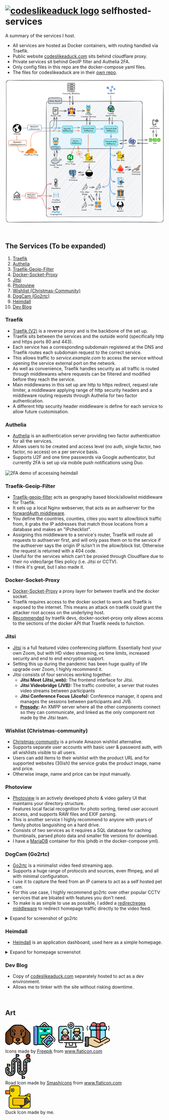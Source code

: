 # [<img alt="codeslikeaduck logo" width="50px" src="https://www.codeslikeaduck.com/img/codeDuck.svg" />](https://www.codeslikeaduck.com/) selfhosted-services
A summary of the services I host.<br />
- All services are hosted as Docker containers, with routing handled via Traefik.<br />
- Public website [codeslikeaduck.com](https://www.codeslikeaduck.com/) sits behind cloudflare proxy.<br />
- Private services sit behind GeoIP filter and Authelia 2FA.<br />
- Only config files in this repo are the docker-compose yaml files.<br />
- The files for codeslikeaduck are in their [own repo](https://github.com/mpdcampbell/blog).<br />

<p align="Left">
<img align="center" src="/images/allServicesNetwork.png" alt="Hosted services" ><br \>
</p>

</br>

## The Services (To be expanded)
1. [Traefik](#traefik)
2. [Authelia](#authelia)
3. [Traefik-Geoip-Filter](#traefik-geoip-filter)
4. [Docker-Socket-Proxy](#docker-socket-proxy)
5. [Jitsi](#jitsi)
6. [Photoview](#photoview)
7. [Wishlist (Christmas-Community)](#wishlist-christmas-community)
8. [DogCam (Go2rtc)](#dogcam-go2rtc)
9. [Heimdall](#heimdall)
10. [Dev Blog](#dev-blog)

### Traefik
- [Traefik (V2)](https://github.com/traefik/traefik#readme) is a reverse proxy and is the backbone of the set up. 
- Traefik sits between the services and the outside world (specifically http and https ports 80 and 443).
- Each service has a corresponding subdomain registered at the DNS and Traefik routes each subdomain request to the correct service.
- This allows traffic to *service.example.com* to access the service without opening the service external port on the network.
- As well as convenience, Traefik handles security as all traffic is routed through middlewares where requests can be filtered and modified before they reach the service.
- Main middlewares in this set up are http to https redirect, request rate limiter, a middleware applying range of http security headers and a middleware routing requests through Authelia for two factor authentication.
- A different http security header middleware is define for each service to allow future customisation.

### Authelia
- [Authelia](https://github.com/authelia/authelia#readme) is an authentication server providing two factor authentication for all the services.
- Allows users to be created and access level (no auth, single factor, two factor, no access) on a per service basis.
- Supports U2F and one time passwords via Google authenticator, but currently 2FA is set up via mobile push notifications using Duo.
<p align="Left">
<img align="center" src="/images/autheliaDemo.gif" alt="2FA demo of accessing heimdall" width="275"><br \>
</p>

### Traefik-Geoip-Filter
- [Traefik-geoip-filter](https://github.com/mpdcampbell/traefik-geoip-filter) acts as geography based block/allowlist middleware for Traefik.
- It sets up a local Nginx webserver, that acts as an authserver for the [forwardAuth middleware](https://doc.traefik.io/traefik/middlewares/http/forwardauth/).
- You define the countries, counties, cities you want to allow/block traffic from, it grabs the IP addresses that match those locations from a database and makes an "IPchecklist".
- Assigning this middleware to a service's router, Traefik will route all requests to authserver first, and will only pass them on to the service if the authserver says the origin IP is/isn't in the allow/block list. Otherwise the request is returned with a 404 code.
- Useful for the services which can't be proxied through Cloudflare due to their no video/large files policy (i.e. Jitsi or CCTV).
- I think it's great, but I also made it.

### Docker-Socket-Proxy
- [Docker-Socket-Proxy](https://github.com/Tecnativa/docker-socket-proxy#readme) a proxy layer for between traefik and the docker socket.
- Traefik requires access to the docker socket to work and Traefik is exposed to the internet. This means an attack on traefik could grant the attacker root access on the underlying host. 
- [Recommended](https://doc.traefik.io/traefik/providers/docker/#docker-api-access) by traefik devs, docker-socket-proxy only allows access to the sections of the docker API that Traefik needs to function.

### Jitsi
- [Jitsi](https://github.com/jitsi/jitsi-meet#readme) is a full featured video conferencing platform. Essentially host your own Zoom, but with HD video streaming, no time limits, increased security and end to end encryption support.
- Setting this up during the pandemic has been huge quality of life upgrade over Zoom, I highly recommend it. 
- Jitsi consists of four services working together. 
    - **Jitsi Meet (Jitsi_web):** The frontend interface for Jitsi. 
    - **Jitsi Videobridge (JVB):** The traffic controller, a server that routes video streams between participants
    - **Jitsi Conference Focus (Jicofo):** Conference manager, it opens and manages the sessions between participants and JVB.
    - **[Prosody](https://github.com/prosody):** An XMPP server where all the other components connect so they can communicate, and linked as the only component not made by the Jitsi team.

### Wishlist (Christmas-community)
- [Christmas-community](https://github.com/Wingysam/Christmas-Community#readme) is a private Amazon wishlist alternative.
- Supports separate user accounts with basic user & password auth, with all wishlists visible to all users.
- Users can add items to their wishlist with the product URL and for supported websites (30ish) the service grabs the product image, name and price.
- Otherwise image, name and price can be input manually.

### Photoview
- [Photoview](https://github.com/photoview/photoview#readme) is an actively developed photo & video gallery UI that maintains your directory structure.
- Features local facial recognition for photo sorting, tiered user account access, and supports RAW files and EXIF parsing.
- This is another service I highly recommend to anyone with years of family photos languishing on a hard drive.
- Consists of two services as it requires a SQL database for caching thumbnails, parsed photo data and smaller file versions for download.
- I have a [MariaDB](https://github.com/MariaDB/mariadb-docker#readme) container for this (phdb in the docker-compose yml).

### DogCam (Go2rtc)
- [Go2rtc](https://github.com/AlexxIT/go2rtc#readme) is a minimalist video feed streaming app.
- Supports a huge range of protocols and sources, even ffmpeg, and all with minimal configuration.
- I use it to capture the feed from an IP camera to act as a self hosted pet cam.
- For this use case, I highly recommend go2rtc over other popular CCTV services that are bloated with features you don't need.
- To make is as simple to use as possible, I added a [redirectregex middleware](https://doc.traefik.io/traefik/middlewares/http/redirectregex/) to redirect homepage traffic directly to the video feed.
<details> <summary> Expand for screenshot of go2rtc </summary>
    
- Rather than show my cameras, I set up two ffmpeg feeds playing Big Buck Bunny.
    <p align="Left">
    <img align="center" src="/images/go2rtcScreenshot.png" alt="Screenshot of go2rtc playing two video feeds" width="275"><br \>
    </p>
    </details>

### Heimdall
- [Heimdall](https://github.com/linuxserver/Heimdall#readme) is an application dashboard, used here as a simple homepage.
<details> <summary> Expand for homepage screenshot </summary>
    <p align="Left">
    <img align="center" src="/images/heimdallScreenshot.png" alt="Screenshot of heimdall homepage" width="275"><br \>
    </p>
    </details>

### Dev Blog
- Copy of [codeslikeaduck.com](https://codeslikeaduck.com) separately hosted to act as a dev environment.
- Allows me to tinker with the site without risking downtime.

</br>

## Art
<p float="left">
  <img src="/images/dogCamIcon.png" alt="DogCam Icon" width="80" />
  <img src="/images/photoviewIcon.png" alt="PhotoView Icon" width="80" /> 
  <img src="/images/jitsiIcon.png" alt="Jitsi Icon" width="80" />
  <img src="/images/wishlistIcon.png" alt="Wishlist Icon" width="80" /> </br>
  Icons made by <a href="https://www.freepik.com" title="Freepik">Freepik</a> from <a href="https://www.flaticon.com/" title="Flaticon">www.flaticon.com</a>
</br>
  <img src="/images/traefikIcon.png" alt="DogCam Icon" width="80" /> </br>
  Road Icon made by <a href="https://www.flaticon.com/authors/smashicons" title="Smashicons">Smashicons</a> from <a href="https://www.flaticon.com/" title="Flaticon">www.flaticon.com</a></br>
  <img alt="Duck Icon" width="80" src="/images/duckIcon.png" /> </br>
Duck Icon made by me.
